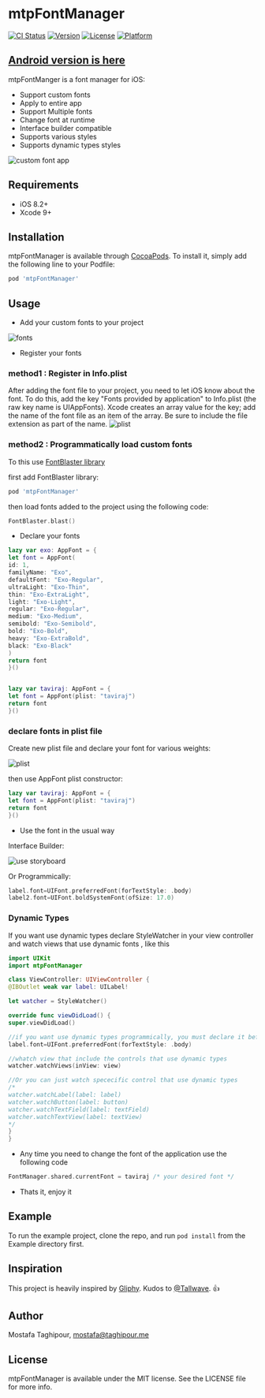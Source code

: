 # mtpFontManager

[![CI Status](http://img.shields.io/travis/mostafa.taghipour@ymail.com/mtpFontManager.svg?style=flat)](https://travis-ci.org/mostafa.taghipour@ymail.com/mtpFontManager)
[![Version](https://img.shields.io/cocoapods/v/mtpFontManager.svg?style=flat)](http://cocoapods.org/pods/mtpFontManager)
[![License](https://img.shields.io/cocoapods/l/mtpFontManager.svg?style=flat)](http://cocoapods.org/pods/mtpFontManager)
[![Platform](https://img.shields.io/cocoapods/p/mtpFontManager.svg?style=flat)](http://cocoapods.org/pods/mtpFontManager)


## [Android version is here](https://github.com/MostafaTaghipour/FontManager)

mtpFontManger is a font manager for iOS:

- Support custom fonts
- Apply to entire app
- Support Multiple fonts
- Change font at runtime
- Interface builder compatible
- Supports various styles
- Supports dynamic types styles


![custom font app](/screenshots/1.gif)



## Requirements
- iOS 8.2+
- Xcode 9+

## Installation

mtpFontManager is available through [CocoaPods](http://cocoapods.org). To install
it, simply add the following line to your Podfile:

```ruby
pod 'mtpFontManager'
```


## Usage

- Add your custom fonts to your project

![fonts](/screenshots/1.png)

- Register your fonts 

### method1 : Register in Info.plist
After adding the font file to your project, you need to let iOS know about the font. To do this, add the key "Fonts provided by application" to Info.plist (the raw key name is UIAppFonts). Xcode creates an array value for the key; add the name of the font file as an item of the array. Be sure to include the file extension as part of the name.
![plist](/screenshots/4.png)


### method2 : Programmatically load custom fonts
To this use [FontBlaster library](https://github.com/ArtSabintsev/FontBlaster)

first add FontBlaster library: 
```ruby
pod 'mtpFontManager'
```


then load fonts added to the project using the following code:
```swift
FontBlaster.blast()
```

- Declare your fonts

```swift
lazy var exo: AppFont = {
let font = AppFont(
id: 1,
familyName: "Exo",
defaultFont: "Exo-Regular",
ultraLight: "Exo-Thin",
thin: "Exo-ExtraLight",
light: "Exo-Light",
regular: "Exo-Regular",
medium: "Exo-Medium",
semibold: "Exo-Semibold",
bold: "Exo-Bold",
heavy: "Exo-ExtraBold",
black: "Exo-Black"
)
return font
}()


lazy var taviraj: AppFont = {
let font = AppFont(plist: "taviraj")
return font
}()
```

### declare fonts in plist file
Create new plist file and declare your font for various weights:

![plist](/screenshots/3.png)

then use AppFont plist constructor:

```swift
lazy var taviraj: AppFont = {
let font = AppFont(plist: "taviraj")
return font
}()
```

- Use the font in the usual way

Interface Builder:

![use storyboard](/screenshots/5.png)

Or Programmically:

```swift
label.font=UIFont.preferredFont(forTextStyle: .body)
label2.font=UIFont.boldSystemFont(ofSize: 17.0)
```
### Dynamic Types
If you want use dynamic types declare StyleWatcher in your view controller and watch views that use dynamic fonts , like this

```swift
import UIKit
import mtpFontManager

class ViewController: UIViewController {
@IBOutlet weak var label: UILabel!

let watcher = StyleWatcher()

override func viewDidLoad() {
super.viewDidLoad()

//if you want use dynamic types programmically, you must declare it before watch views
label.font=UIFont.preferredFont(forTextStyle: .body)

//whatch view that include the controls that use dynamic types
watcher.watchViews(inView: view)

//Or you can just watch spececific control that use dynamic types
/*
watcher.watchLabel(label: label)
watcher.watchButton(label: button)
watcher.watchTextField(label: textField)
watcher.watchTextView(label: textView)
*/
}
}
```

- Any time you need to change the font of the application use the following code

```kotlin
FontManager.shared.currentFont = taviraj /* your desired font */
```

- Thats it, enjoy it

## Example

To run the example project, clone the repo, and run `pod install` from the Example directory first.

## Inspiration
This project is heavily inspired by [Gliphy](https://github.com/Tallwave/Gliphy).
Kudos to [@Tallwave](https://github.com/Tallwave). :thumbsup:

## Author

Mostafa Taghipour, mostafa@taghipour.me

## License

mtpFontManager is available under the MIT license. See the LICENSE file for more info.
